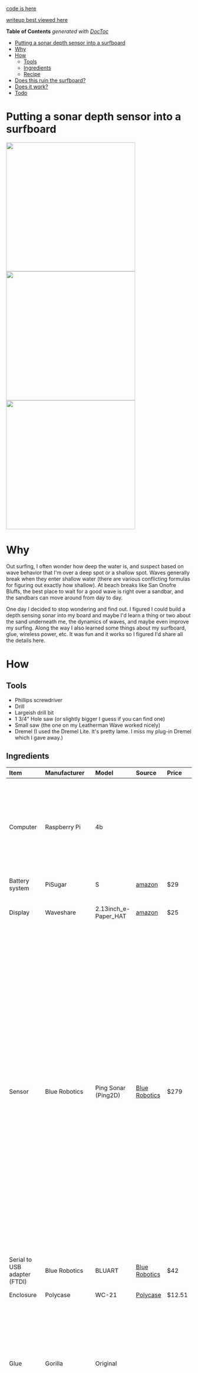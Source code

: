 [code is here](https://github.com/foobarbecue/surfsonar)

[writeup best viewed here](https://foobarbecue.github.io/surfsonar/)

<!-- START doctoc generated TOC please keep comment here to allow auto update -->
<!-- DON'T EDIT THIS SECTION, INSTEAD RE-RUN doctoc TO UPDATE -->
**Table of Contents**  *generated with [DocToc](https://github.com/thlorenz/doctoc)*

- [Putting a sonar depth sensor into a surfboard](#putting-a-sonar-depth-sensor-into-a-surfboard)
- [Why](#why)
- [How](#how)
  - [Tools](#tools)
  - [Ingredients](#ingredients)
  - [Recipe](#recipe)
- [Does this ruin the surfboard?](#does-this-ruin-the-surfboard)
- [Does it work?](#does-it-work)
- [Todo](#todo)

<!-- END doctoc generated TOC please keep comment here to allow auto update -->

# Putting a sonar depth sensor into a surfboard

<img src="https://user-images.githubusercontent.com/854789/136716532-c8290415-742d-4497-bd39-fff4d4448e42.png" height=350px />  <img src="https://user-images.githubusercontent.com/854789/136716561-d0a32797-1715-4c74-bac9-be51f06f4071.png" height=350px /> <img src="https://user-images.githubusercontent.com/854789/136716695-0046fa21-0816-493a-a275-2234a853a4c8.png" height=350px/>


# Why

Out surfing, I often wonder how deep the water is, and suspect based on wave behavior that I'm over a deep spot or a shallow spot. Waves generally break when they enter shallow water (there are various conflicting formulas for figuring out exactly how shallow). At beach breaks like San Onofre Bluffs, the best place to wait for a good wave is right over a sandbar, and the sandbars can move around from day to day.

One day I decided to stop wondering and find out. I figured I could build a depth sensing sonar into my board and maybe I'd learn a thing or two about the sand underneath me, the dynamics of waves, and maybe even improve my surfing. Along the way I also learned some things about my surfboard, glue, wireless power, etc. It was fun and it works so I figured I'd share all the details here.

# How

## Tools
- Phillips screwdriver
- Drill
- Largeish drill bit
- 1 3/4" Hole saw (or slightly bigger I guess if you can find one)
- Small saw (the one on my Leatherman Wave worked nicely)
- Dremel (I used the Dremel Lite. It's pretty lame. I miss my plug-in Dremel which I gave away.)

## Ingredients

**Item**|**Manufacturer**|**Model**|**Source**|**Price**|**Comment**
:------|:------|:------|:------|:------|:------
Computer|Raspberry Pi |4b| | |I started with the Pi Pico, but upgraded when I realized: a) The python libraries for the sonar would need significant rework b) It'd be quite nice to have wifi
Battery system|PiSugar |S|[amazon](https://www.amazon.com/gp/product/B099RB7G78)|$29||
Display|Waveshare|2.13inch_e-Paper_HAT|[amazon](https://www.amazon.com/gp/product/B071S8HT76)|$25|Looks great outdoors in the sun. Quite slow to refresh.|
Sensor|Blue Robotics|Ping Sonar (Ping2D)|[Blue Robotics](https://web.archive.org/web/20201201211944/https://bluerobotics.com/store/sensors-sonars-cameras/sonar/ping-sonar-r2-rp/)|$279|The version of this I bought had potted connectors on both ends, which was a bit of a pain to install in a board. With mine, I had to cut a trench in the board to put the cable in there, and it was much longer than needed. I figured that was easier than cutting, soldering and worrying about waterproofing the joint. Since then they've upgraded the sensor-side connector to a WetLink Pentrator -- looks way more convenient. The price has gone up a bit, presumably to account for the connector.
Serial to USB adapter (FTDI)|Blue Robotics|BLUART|[Blue Robotics](https://bluerobotics.com/store/comm-control-power/tether-interface/bluart-r1-rp/) |$42|You could probably skip this and use a UART on the RPi|
Enclosure|Polycase|WC-21|[Polycase](https://www.polycase.com/wc-21)|$12.51|
Glue|Gorilla|Original| | |You want original, not clear, for repairing boards. The difference is original expands (foams up) when setting and fills available space. This is good when you want to "grow into" the foam.
Surfboard|Catch Surf|Odysea Log 6'0|Catch surf store here in SC| |I agonized over which of my boards to use and in the end decided on the foamie because 1) It's what I ride when the conditions are really bad and that's when I might have time to pay attention to a gadget. 2) Bad conditions are when I can most use the extra help from a magic sandbar-spotter.|
Wireless power receiver|HOMEFUNTIME|Fast QI Receiver|[amazon](https://www.amazon.com/gp/product/B07Z28DY9L)|15|Sold in packs of two but you only need one. However, I cut off the outer foil layer to make it fit better and it took two tries to get that right, so I was glad that I got forced into buying two!
Wireless power transmitter|TOZO|W1|[amazon](https://www.amazon.com/gp/product/B07FM8R7J1)|$20| |
USB cable | CableCreation | Micro USB to Micro USB OTG |[amazon](https://www.amazon.com/gp/product/B0744BW2B2)| $8|I created something like this by chopping and soldering two micro USB cables together (with impeccable heatshrink of course) and it worked at first, but then only intermittently. I switched to combining a male micro to female USB-A cable with a normal USB-A to micro usb cable. I went through several combinations of such cables that seemed like they should work with no luck before finding one that did. In the end I tried buying this little cable which has been reliable.
Grease| | | | |Might not be needed, but there was a little water inside the enclosure after I tested it overnight in a bathtub so I added it to the gaskets. No evidence of any leaking since then. I used a "single serving" packet of bike chain grease that came with my Aventon ebike.
Dessicant|Aquapapa|2 gram silica gel|[amazon](https://www.amazon.com/gp/product/B01MZ4ZQ3Z)|$8.53 / 100 | |
Velcro|3M| | | |Any velcro would work fine probably
Mounting tape|Scotch|108-SML|[amazon](https://www.amazon.com/dp/B01MZ2RVCQ)|$16.53 for an infinite supply|
Silicone sealant|| | | |

## Recipe

Note: I switch back and forth bewtween imperative tense (Cut the hole) to first person (I cut the hole) in the below. Imperative is when I'm strongly recommending doing it my way. First person is when I feel like there's a good chance you could improve on my methods!

1. **Set up the RPi.** Burn Raspberry Pi OS / Debian Buster to an sd card. Mount it and create a wpa_supplicant.conf for your wifi a blank ssh.txt on the boot partition. Solder male headers onto the top of the board if you didn't buy the pi with headers. Screw the PiSugar onto the bottom of the board (so the pogo pins contact solder joints on the bottom of the board). Press the display onto the headers on the top of the board. At this point you probably want to ssh into the board and play with the display a bit using the [python libraries and included examples](https://github.com/waveshare/e-Paper/tree/master/RaspberryPi_JetsonNano/python).
   
1. **Wire it up**. Connect the Ping Sonar to the BLUART board with the included pins, and the BLUART board to the RPi with the male to male usb micro cable. At this point you probably want to ssh into the board and try out the sonar using the [python libraries and included examples](https://github.com/waveshare/e-Paper/tree/master/RaspberryPi_JetsonNano/python).

    <img src=https://user-images.githubusercontent.com/854789/136716861-bd218e27-a287-49b1-b143-293cdc687cec.JPG height=200px/> <img src=https://user-images.githubusercontent.com/854789/136716894-9207b048-299c-404e-b344-036c9de8c334.jpg height=200px/>

1. **Set up the code**. I basically mashed together one of the e-ink examples with one of the sonar examples. Code is [here](). You probably want the code to run on boot. There are lots of ways to do this, but I used the quick-and-dirty one: add an @reboot line to crontab. Run `crontab -e` and add a line that goes something like `@reboot /home/pi/surfsonar/src/sonarDisp.py > /tmp/sonarOutput.txt 2>&1`. 

1. **Box it up**. Drill a hole in the side of the opaque section of the Polycase box for the sensor cable passthrough. Careful not to drill too close to the bottom of the box, because you need to leave enough space to screw on the inside part of the cable passthrough. (I made this mistake and had to hack away one of the mounting points on the inside bottom of the box in order to make it fit). Stick the display to the transparent front of the case using the mounting tape. Stick the wireless power receiver coil there too. You may need to cut it out of its foil packaging first (see ingredients section). I used glue stick to try to glue it to the Polycase but I don't think that actually did anything -- there was remnant adhesive on the coil PCB and that did the job. It's a moderately tight fit so just think about where everything goes and play around with it a bit. Especially the USB cable coming out of the RPi -- I had to cut away some of the plastic on the connector to make that fit. Close it all up and test it.

1. **Operate**.
 Before you start butchering, learn the anatomy of your board. In particular, how many stringers do you have, and where are they? Since you can't seen them on a foamie, I walked into the Catch Surf store and asked. They told me I have three stringers, all pretty close to the middle. I tried a stud finder and to my surprise it was able to see them. <br /><br /> Cut a hole in the top of the board just big enough for the Polycase box. Drill a hole in the bottom of your board with the hole saw to put the sonar in. When you flip the board, remember that the sides switch! This sounds obvious, but... turns out it's an easy mistake to make (embarrased face). If you used a 1 3/4" hole saw you'll find it's a little small and needs enlarging -- I hacked away some foam and carved away some of the plastic to enlarge the circle. I cut a channel in the bottom of the board for the cable, but didn't go all the way to the sensor hole. For cutting through the plastic on the bottom of the board I used a dremel at first and then used my Leatherman Wave saw, cutting at about a 45 deg angle to remove a triangular prism of foam with a rectangle of slick plastic on top (the "channel lid"). Then I used a drill with big drill bit to make the connections between the sensor hole, the channel, and the Polycase. I cut away enough in the "channel" to fit the excess cable, and glued the "channel lid" back on. I sealed around the edges of the sensor with silicone sealant. 
 
    <img src=https://user-images.githubusercontent.com/854789/136716834-6a5c9945-1a30-4f0e-b6d1-1cc34bdb4883.jpg height=200px/> <img src=https://user-images.githubusercontent.com/854789/136716840-26b05243-dd3a-4486-a1de-0783d4b40a2b.jpg height=200px/>


1. **Power** Add velcro strips to the charging pad and the top of the Polycase. Now you can keep your board vertical in a board rack and slap the charger on it. <br/><br/> I didn't add an external power switch of any kind. The PiSugar S has a feature where it switches off when the battery gets down to 3V, and switches back on when the battery is charged to 3.6V. It seems to run for 5h or so on a charge (careful test pending). So, my system is generally to attach the charger to it the night before and let it run all day until the low-voltage disconnect turns it off. The PiSugar also has a feature where attaching power should turn on the Pi even if it was shutdown normally with high battery voltage. To enable both of these auto-turn-on behaviors, there's a confusingly labelled switch, labelled AUTO on one side and ON on the other. The switch should be set on the ON side to enable the automatic behaviors.


    <img src="https://user-images.githubusercontent.com/854789/136716242-d8008624-e3d6-4af2-ab13-26b752df327a.JPG" height="200" > <img src="https://user-images.githubusercontent.com/854789/136716248-e706d4dc-2ca8-4af2-b104-d08a6375e307.JPG" height="200" >


# Does this ruin the surfboard?
I was concerned about compromising the watertightness of my board. Somewhere on the internet I read a heretic view that foamies don't get waterlogged, which sure would be nice, wouldn't it? I figured I'd try a test. I weighed the foam cylinder I cut on scale that measures to the gram (unfortunately I don't have anything better hand) and got 3g. I soaked it in water under a weight for a couple of days and it still weighed 3g. Note that this is fresh water, not salt water, and I suspect the repeated compression of surfing on it is what actually drives water into the foam, and I didn't test that.

  <img src=https://user-images.githubusercontent.com/854789/136716757-5b8c0db4-a713-429d-80d4-24cacff93642.jpg height=200px/> <img src=https://user-images.githubusercontent.com/854789/136716776-aa332835-18a8-4226-a3ea-e9d427427208.png height=200px/>


# Does it work?
I've taken it out for one test surf and the numbers were very reasonable once I got well past the break. I paddled out to see and watched the depth tick up about 2.4m to 3.2m, reading 100% confidence most of the time. However, closer to shore, near the breaking waves, I was getting nonsense readings and low confidence. I suspect this is because the acoustic energy of the breaking waves swamps the ping signal. I need to look at the full waveform data to figure out if I can get good numbers in the surf zone. In the interactive plot below, you can see the two periods where I sat waiting outside. The surf was too good to collect more data than that!

{% include sonar_test_trail5_2021-01-17.html %}


# Todo
 - [ ] Parallize display update and sonar recording so it doesn't block
 - [ ] Add GPS & RTC
 - [ ] Add battery voltage and current monitoring
